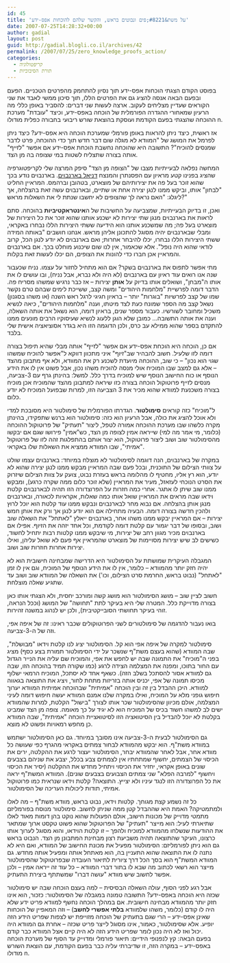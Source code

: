 ```yaml
---
id: 45
title: 'על משת&#8221;פים ונבוטים בראש, והקשר שלהם להוכחות אפס-ידע'
date: 2007-07-25T14:28:32+00:00
author: gadial
layout: post
guid: http://gadial.blogli.co.il/archives/42
permalink: /2007/07/25/zero_knowledge_proofs_action/
categories:
  - קריפטולוגיה
  - תורת הסיבוכיות
---
```

בפוסט הקודם הצגתי הוכחות אפס-ידע תוך נסיון להתחמק מהפרטים הטכניים. הפעם ובפעם הבאה אנסה להציג גם את הפרטים הללו, תוך סיכון ממשי לאבד את שני הקוראים שעדיין מצליחים לעקוב. ארצה לעשות שני דברים: להסביר באופן כללי מה הרעיון שמאחורי ההגדרה הפורמלית של הוכחה באפס-ידע, וכיצד "עובדת" מערכת ההוכחה שהצגתי בפעם הקודמת ועוסקת בהוצאת שורש ריבועי בחבורה כפלית מודולו n.

אז ראשית, כיצד ניתן להראות באופן פורמלי שמערכת הוכחה היא אפס-ידע? כיצד ניתן לפרמל את המושג של "המוודא לא מגלה שום דבר חדש תוך כדי ההוכחה, פרט לדבר שמנסים להוכיח"? התשובה היא שהוכחה נחשבת הוכחת אפס-ידע אם אפשר "לזייף" אותה בצורה שתצליח לשטות במי שצופה בה מן הצד.

המחשה נפלאה לבעייתיות מצבו של "הצופה מן הצד" סיפק המרצה שלי לקריפטוגרפיה שהציג בפנינו קטע מראיון עם הפסנתרן והמנצח [דניאל בארנבוים](http://he.wikipedia.org/wiki/%D7%93%D7%A0%D7%99%D7%90%D7%9C_%D7%91%D7%90%D7%A8%D7%A0%D7%91%D7%95%D7%99%D7%9D). בארנבוים נודע בכך שהוא זוכר בעל פה את יצירותיהם של מוצארט, בטהובן וברהמס. המראיין החליט "לבחון" אותו, וביקש ממנו לנגן יצירה אחת או שתיים, ובארנבוים עשה זאת בהצלחה, אך ליגלג: "האם נראה לך שהצופים לא יחשבו שנתת לי את השאלות מראש?"

ואכן, זו בדיוק הבעייתיות, שמצביעה על החשיבות של ה**אינטראקטיביות** בהוכחה. סתם לראות את בארנבוים מנגן שתי יצירות לא ישכנע אותנו שהוא זוכר את כל היצירות של מוצארט בעל פה; מה שמשכנע אותנו הוא הידיעה ששתי היצירות הללו נבחרו באקראי, ומבלי שבארנבוים יהיה מסוגל להתכונן אליהן מראש. אנחנו חושבים "באותה המידה ששתי היצירות הללו נבחרו, יכלו להיבחר אחרות; ואם בארנבוים לא יודע לנגן הכל, קרוב לודאי שהוא היה נופל". אלא שכאמור, אין לנו שום שיכנוע מוחלט בכך. אם בארנבוים והמראיין אכן חברו כדי להונות את הצופים, הם יכלו לעשות זאת בקלות.

מתי אפשר לתפוס את בארנבוים בשקר? אם הוא מתחיל לחזור על עצמו. נניח שכעבור שנה אנו רואים עוד ראיון עם בארנבוים (לא היה ולא נברא, אבל נניח), ובו עושים לו את אותו ה"מבחן", ושואלים אותו בדיוק על **אותן** יצירות &#8211; אז כבר נרגיש שמשהו מסריח פה. הדבר דומה לפרשיית "מלחמות היהודים" ומשה קצב, ששייכת לימים שבהם טרם נקשר שמו של קצב לפרשיות "בוגרות" יותר &#8211; בראיון חגיגי לרגל ראש השנה (או משהו בסגנון) נשאל קצב מה הספר שמונח כעת לצד מיטתו, וענה "מלחמות היהודים", כיאה לנשיא משכיל ומחובר לשורשיו. כעבור מספר שנים, בראיון דומה, הוא נשאל את אותה השאלה, וענה את אותה התשובה&#8230; כמובן שלא הוגן ללעוג לנשיא שעיסוקיו הרבים מונעים ממנו להתקדם בספר שהוא ממילא עב כרס, ולכן הדוגמה הזו היא בגדר אסוציאציה אישית שלי בלבד.

אם כן, הוכחה היא הוכחת אפס-ידע אם אפשר "לזייף" אותה מבלי שהיא תיפול בצורה דומה לזו שלעיל. חשוב להבהיר שב"זיוף" איני מתכוון דווקא ל"אפשר להוכיח שמשהו שגוי הוא נכון" &#8211; כי שוב, ההוכחה מיועדת לשכנע רק את המוודא, ולא אף מתבונן מהצד &#8211; אלא גם למצב שבו המוכיח אולי מנסה להוכיח משהו נכון, אבל פשוט אין לו את הידע הנוסף או כוח החישוב הנוסף שיש למוכיח בדרך כלל. למשל: בהינתן גרף עם 3-צביעה, מנסים לזייף פרוטוקול הוכחה בצורה כזו שיראה למתבונן מהצד שהמוכיח אכן מוכיח בצורה משכנעת למוודא שהוא מכיר את 3 הצביעה הזו, למרות שבפועל המוכיח לא יודע כלום.

ל"מוכיח" כזה קוראים **סימולטור**. הגדרתו הפורמלית של סימולטור היא מסובכת למדי ולא אוכל להציג את כולה, אבל הרעיון הוא כזה: סימולטור הוא ברנש שתפקידו, בהינתן מקרה כלשהו שבו מערכת ההוכחה אמורה לטפל, ליצור "תעתיק" של פרוטוקול ההוכחה (כלומר, מי אמר מה למי) שייראה אמין לצופה מן הצד, כש"אמין" פירושו שגם אם יבקשו מהסימולטור שוב ושוב ליצור פרוטוקול, הוא יצור אותם בהתפלגות זהה לזו של פרוטוקול "אמיתי", שבו המוודא ממציא את השאלות שלו באקראי.

במקרה של בארנבוים, הנה דוגמה לסימולטור לא מוצלח במיוחד: בארנבוים עצמו שולט על צוותי הצילום של התוכנית, ובכל פעם שבה המראיין מבקש ממנו לנגן יצירה שהוא לא יודע, הוא רץ אליו, מחטיף לו מהלומה בראש בעזרת נבוט, צועק על צוות הצילום שיזרוק את הסרט הנוכחי לעזאזל, מעיר את המראיין (שלא זוכר כלום ממה שקרה כרגע), ומבקש ממנו שוב שיתן לו אתגר. אחרי כמה חזרות על הפרוצדורה הזו תהיה לבארנבוים קלטת וידאו שבה מראים את המראיין שואל אותו כמה שאלות, אקראיות לכאורה, ובארנבוים מנגן אותן בהצלחה. אם נבוא מחר לבארנבוים ונבקש ממנו עוד קלטת הוא יוכל לרוץ ולהכין חדשה בצורה דומה. הבעיה מתחילה אם הוא יודע לנגן אך ורק את אותן חמש יצירות &#8211; אם המראיין יבקש ממנו משהו אחר, בארנבוים ייאלץ "לאתחל" את השאלה שוב ושוב, ובסופו של דבר יגמור עם קלטת דומה לקודמת, וכל אחד יזהה את הזיוף. אפילו אם בארנבוים מכיר מגוון רחב של יצירות, מי שיבקש ממנו קלטות רבות יתחיל לחשוד, כשישים לב שיש יצירות מסויימות של מוצארט שהמראיין אף פעם לא שואל עליהן, ואילו יצירות אחרות חוזרות שוב ושוב.

המגבלה העיקרית שמושתת על הסימולטור היא הדרישה שמבחינה חישובית הוא לא יהיה חזק יותר מהמוודא &#8211; כלומר, אין לו את הידע הנוסף של המוכיח, וגם אין לו זמן "לאתחל" (נבוט בראש, החרמת סרט הצילום, וכו') את השאלה של המוודא שוב ושוב עד שתגיע שאלה מוצלחת.

חשוב לציין שוב &#8211; מושג הסימולטור הוא מושג קשה ומורכב יחסית, ולא הצגתי אותו כאן בצורה מדוייקת כלל. המטרה שלי היא בעיקר לתת "תחושה" של המושג (וככל הנראה, זוהי בעיקר תחושתי הסובייקטיבית), ולכן יש לנהוג במשנה זהירות.

בואו נעבור להדגמה של סימולטורים לשני הפרוטוקולים שכבר ראינו: זה של איפה אפי, וזה של ה-3-צביעה.

סימולטור למקרה של איפה אפי הוא קל. הסימולטור יציג לנו קלטת וידאו "מבושלת", שבה המוודא (שהוא בעצם משת"ף שנשכר על ידי הסימולטור תמורת בצע כסף) מציג בפני ה"מוכיח" את התמונה שבה יש לחפש את אפי, והמוכיח שם עליה את הנייר הגדול עם החור בתוכו, ומפנה את המצלמה הצידה לרגע (כמו שקורה תמיד בהוכחה הזו, שבה גם למוודא אסור להסתכל בשלב הזה). כשאף אחד לא יסתכל, המוכיח הרמאי ישלוף מכיסו תמונה של אפי, יכניס אותה בזריזות מתחת לחור, ויציג את התוצאה בגאווה למוודא. היכן ההבדל בין זה ובין הוכחה "אמיתית" שבהוכחה אמיתית המוודא יערוך חיפוש גופני מלא על המוכיח, ואילו במקרה שלנו אמנם המוודא יעשה חיפוש דומה לעיני המצלמה, אולם מכיוון שהסימולטור שכר אותו לצורך "בישול" הקלטת, למרות שהמוודא ישים לב למשהו חשוד בכיס של המוכיח הוא לא יגיד על כך מאומה. צופה מן הצד שמביט בקלטת לא יוכל להבדיל בין הסיטואציה הזו לסיטואציית הוכחה "אמיתית", שבה המוודא כן מחפש רמאויות ופשוט לא מוצא.

גם הסימולטור לבעית ה-3-צביעה אינו מסובך במיוחד. גם כאן הסימולטור ישתמש במוודא משת"ף. הוא יבקש מהמוודא לבחור צמתים באקראי מהגרף כפי שעושה כל מוודא אחר, אבל לאחר שהמוודא יבחר, הסימולטור יעצור לרגע את ההקלטה, ירים את הכיסוי של הצמתים, יחשוף שמתחתיו אין לצמתים צבע בכלל, יצבע את שניהם בצבעים שונים באופן אקראי, יחזיר את הכיסוי ויתחיל מחדש את ההקלטה (יסיר את הכיסוי ויחשוף "למרבה הפלא" שני צמתים הצבועים בצבעים שונים). המוודא המשת"ף יראה את כל הפרוצדורה הזו לנגד עיניו ולא יצייץ. התוצאה? קלטת וידאו שנראית כמו פרוטוקול אמיתי, תודות ליכולות העריכה של הסימולטור.

כל זה נשמע קצת מגוחך. קלטות וידאו, נבוט בראש, מוודא משת"ף &#8211; מה לאלו ולמתמטיקה? האמת היא שההבדל קטן ממה שניתן לחשוב. סימולטור מנוסח בפורמליזם מתמטי מדוייק של מכונות חישוב, אולם הפעולות שהוא נוקט בהן דומות מאוד לאלו שתיארתי לעיל: הוא מייצר "תעתיק" של הפרוטוקול שהוא פשוט טקסט ארוך שמתאר את ההודעות שנשלחו מהמוודא למוכיח ולהפך &#8211; זו קלטת הוידאו, והוא מסוגל לערוך אותו כרצונו, העיקר שהתוצאה תהיה משביעת רצון מבחינת המתבונן מן הצד. הנבוט בראש גם הוא ניתן לפורמליזם: הסימולטור מפעיל את מכונת החישוב של המוודא, ואם היא לא נתנה לו את התוצאה שהוא התעניין בה, הוא מאתחל אותה ומפעיל אותה מחדש. גם המוודא המשת"ף הוא בסך הכל דרך ציורית לתיאור העובדה שבפרוטוקול שהסימולטור מייצר הוא רשאי לכתוב מה שבא לו בתור דברי המוודא &#8211; כל עוד זה ייראה אמין &#8211; ולכן אפשר לחשוב שיש מוודא "עושה דברו" שמשתתף ביצירת התעתיק.

אבל רגע לפני הסוף, עולה השאלה הבסיסית &#8211; למה בעצם הוכחה שבה יש סימולטור שכזה היא הוכחה באפס-ידע? התשובה טמונה במגבלה של הסימולטור: כזכור, הוא אינו חזק יותר מהמוודא מבחינה חישובית. אם במהלך הוכחה נחשף למוודא פריט ידע שלא היה לו קודם (כלומר, משהו שלמוודא **בלתי אפשרי לחשב**) &#8211; וזה המאפיין של הוכחות שאינן אפס-ידע &#8211; הרי שגם בתעתיק של הוכחה מזוייפת יש לצפות שפריט הידע הזה יופיע. אלא שסימולטור, כאמור, אינו מסוגל לייצר פריט שכזה &#8211; אחרת גם המוודא היה יכול ואז לא היה נכון לומר שפריט הידע הזה לא היה קיים אצל המוודא כבר קודם.  
בפעם הבאה: קץ לנפנופי הידיים: תיאור פורמלי ומדוייק עד הסוף של מערכת הוכחה באפס-ידע &#8211; במקרה הזה, זו שדיברתי עליה כבר בפעם הקודמת, עם הוצאת השורש מודולו n.